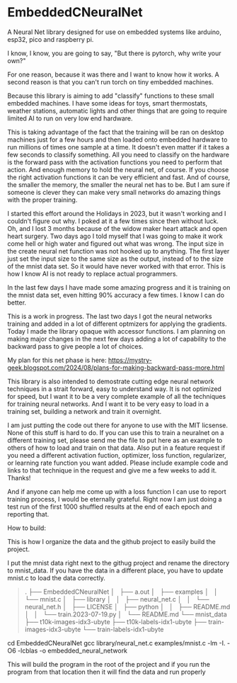 # EmbeddedCNeuralNet
A Neural Net library designed for use on embedded systems like arduino, esp32, pico and raspberry pi. 

I know, I know, you are going to say, "But there is pytorch, why write your own?" 

For one reason, because it was there and I want to know how it works.  A second reason is that you can't run torch on tiny embedded machines.  

Because this library is aiming to add "classify" functions to these small embedded machines.  I have some ideas for toys, smart thermostats, weather stations, automatic lights and other things that are going to require limited AI to run on very low end hardware.

This is taking advantage of the fact that the training will be ran on desktop machines just for a few hours and then loaded onto embedded hardware to run millions of times one sample at a time. It doesn't even matter if it takes a few seconds to classify something. All you need to classify on the hardware is the forward pass with the activation functions you need to perform that action. And enough memory to hold the neural net, of course. If you choose the right activation functions it can be very efficient and fast. And of course, the smaller the memory, the smaller the neural net has to be.  But I am sure if someone is clever they can make very small networks do amazing things with the proper training. 

I started this effort around the Holidays in 2023, but it wasn't working and I couldn't figure out why.  I poked at it a few times since then without luck. Oh, and I lost 3 months because of the widow maker heart attack and open heart surgery. Two days ago I told myself that I was going to make it work come hell or high water and figured out what was wrong. The input size in the create neural net function was not hooked up to anything. The first layer just set the input size to the same size as the output, instead of to the size of the mnist data set. So it would have never worked with that error. This is how I know AI is not ready to replace actual programmers. 

In the last few days I have made some amazing progress and it is training on the mnist data set, even hitting 90% accuracy a few times.  I know I can do better.  

This is a work in progress. The last two days I got the neural networks training and added in a lot of different optmizers for applying the gradients.  Today I made the library opaque with accessor functions.  I am planning on making major changes in the next few days adding a lot of capability to the backward pass to give people a lot of choices.  

My plan for this net phase is here:  https://mystry-geek.blogspot.com/2024/08/plans-for-making-backward-pass-more.html

This library is also intended to demostrate cutting edge neural network techniques in a strait forward, easy to understand way. It is not optimized for speed, but I want it to be a very complete example of all the techniques for training neural networks. And I want it to be very easy to load in a training set, building a network and train it overnight. 

I am just putting the code out there for anyone to use with the MIT licsense. None of this stuff is hard to do.  If you can use this to train a neuralnet on a different training set, please send me the file to put here as an example to others of how to load and train on that data.  Also put in a feature request if you need a different activation fuction, optimizer, loss function, regularizer, or learning rate function you want added.  Please include example code and links to that technique in the request and give me a few weeks to add it.  Thanks!  

And if anyone can help me come up with a loss function I can use to report training process, I would be eternally grateful.  Right now I am just doing a test run of the first 1000 shuffled results at the end of each epoch and reporting that.


How to build: 

This is how I organize the data and the github project to easily build the project.


I put the mnist data right next to the githug project and rename the directory to mnist_data.
If you have the data in a different place, you have to update mnist.c to load the data correctly. 

> .
> ├── EmbeddedCNeuralNet
> │   ├── a.out
> │   ├── examples
> │   │   └── mnist.c
> │   ├── library
> │   │   ├── neural_net.c
> │   │   └── neural_net.h
> │   ├── LICENSE
> │   ├── python
> │   │   ├── README.md
> │   │   └── train.2023-07-19.py
> │   └── README.md
> └── mnist_data
>     ├── t10k-images-idx3-ubyte
>     ├── t10k-labels-idx1-ubyte
>    ├── train-images-idx3-ubyte
>    └── train-labels-idx1-ubyte

 cd EmbeddedCNeuralNet
 gcc library/neural_net.c examples/mnist.c -lm -I. -O6 -lcblas -o embedded_neural_network



This will build the program in the root of the project and if you run the program from that location then it will find the data and run properly


